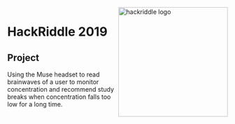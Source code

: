 <img align="right" width="250" height="250" title="hackriddle logo" src="https://github.com/MrPilotMan/hackriddle2019/blob/master/hackriddle.png" />

# HackRiddle 2019

## Project

Using the Muse headset to read brainwaves of a user to monitor concentration and recommend study breaks when concentration falls too low for a long time.
